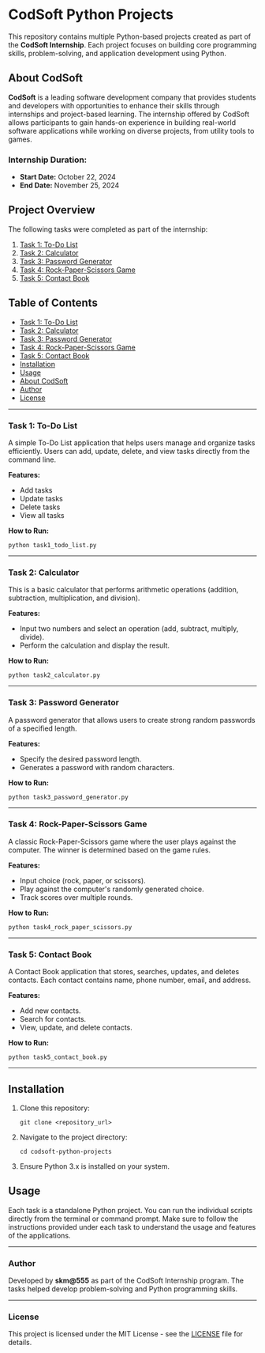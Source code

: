 <h1>CodSoft Python Projects</h1>

<p>This repository contains multiple Python-based projects created as part of the <strong>CodSoft Internship</strong>. Each project focuses on building core programming skills, problem-solving, and application development using Python.</p>

<h2>About CodSoft</h2>

<p><strong>CodSoft</strong> is a leading software development company that provides students and developers with opportunities to enhance their skills through internships and project-based learning. The internship offered by CodSoft allows participants to gain hands-on experience in building real-world software applications while working on diverse projects, from utility tools to games.</p>

<h3>Internship Duration:</h3>
<ul>
    <li><strong>Start Date:</strong> October 22, 2024</li>
    <li><strong>End Date:</strong>  November 25, 2024</li>
</ul>

<h2>Project Overview</h2>
<p>The following tasks were completed as part of the internship:</p>
<ol>
    <li><a href="#task-1-to-do-list">Task 1: To-Do List</a></li>
    <li><a href="#task-2-calculator">Task 2: Calculator</a></li>
    <li><a href="#task-3-password-generator">Task 3: Password Generator</a></li>
    <li><a href="#task-4-rock-paper-scissors-game">Task 4: Rock-Paper-Scissors Game</a></li>
    <li><a href="#task-5-contact-book">Task 5: Contact Book</a></li>
</ol>

<h2>Table of Contents</h2>
<ul>
    <li><a href="#task-1-to-do-list">Task 1: To-Do List</a></li>
    <li><a href="#task-2-calculator">Task 2: Calculator</a></li>
    <li><a href="#task-3-password-generator">Task 3: Password Generator</a></li>
    <li><a href="#task-4-rock-paper-scissors-game">Task 4: Rock-Paper-Scissors Game</a></li>
    <li><a href="#task-5-contact-book">Task 5: Contact Book</a></li>
    <li><a href="#installation">Installation</a></li>
    <li><a href="#usage">Usage</a></li>
    <li><a href="#about-codsoft">About CodSoft</a></li>
    <li><a href="#author">Author</a></li>
    <li><a href="#license">License</a></li>
</ul>

<hr>

<h3 id="task-1-to-do-list">Task 1: To-Do List</h3>

<p>A simple To-Do List application that helps users manage and organize tasks efficiently. Users can add, update, delete, and view tasks directly from the command line.</p>

<strong>Features:</strong>
<ul>
    <li>Add tasks</li>
    <li>Update tasks</li>
    <li>Delete tasks</li>
    <li>View all tasks</li>
</ul>

<strong>How to Run:</strong>
<pre><code>python task1_todo_list.py</code></pre>

<hr>

<h3 id="task-2-calculator">Task 2: Calculator</h3>

<p>This is a basic calculator that performs arithmetic operations (addition, subtraction, multiplication, and division).</p>

<strong>Features:</strong>
<ul>
    <li>Input two numbers and select an operation (add, subtract, multiply, divide).</li>
    <li>Perform the calculation and display the result.</li>
</ul>

<strong>How to Run:</strong>
<pre><code>python task2_calculator.py</code></pre>

<hr>

<h3 id="task-3-password-generator">Task 3: Password Generator</h3>

<p>A password generator that allows users to create strong random passwords of a specified length.</p>

<strong>Features:</strong>
<ul>
    <li>Specify the desired password length.</li>
    <li>Generates a password with random characters.</li>
</ul>

<strong>How to Run:</strong>
<pre><code>python task3_password_generator.py</code></pre>

<hr>

<h3 id="task-4-rock-paper-scissors-game">Task 4: Rock-Paper-Scissors Game</h3>

<p>A classic Rock-Paper-Scissors game where the user plays against the computer. The winner is determined based on the game rules.</p>

<strong>Features:</strong>
<ul>
    <li>Input choice (rock, paper, or scissors).</li>
    <li>Play against the computer's randomly generated choice.</li>
    <li>Track scores over multiple rounds.</li>
</ul>

<strong>How to Run:</strong>
<pre><code>python task4_rock_paper_scissors.py</code></pre>

<hr>

<h3 id="task-5-contact-book">Task 5: Contact Book</h3>

<p>A Contact Book application that stores, searches, updates, and deletes contacts. Each contact contains name, phone number, email, and address.</p>

<strong>Features:</strong>
<ul>
    <li>Add new contacts.</li>
    <li>Search for contacts.</li>
    <li>View, update, and delete contacts.</li>
</ul>

<strong>How to Run:</strong>
<pre><code>python task5_contact_book.py</code></pre>

<hr>

<h2 id="installation">Installation</h2>

<ol>
    <li>Clone this repository:
        <pre><code>git clone &lt;repository_url&gt;</code></pre>
    </li>
    <li>Navigate to the project directory:
        <pre><code>cd codsoft-python-projects</code></pre>
    </li>
    <li>Ensure Python 3.x is installed on your system.</li>
</ol>

<h2 id="usage">Usage</h2>

<p>Each task is a standalone Python project. You can run the individual scripts directly from the terminal or command prompt. Make sure to follow the instructions provided under each task to understand the usage and features of the applications.</p>

<hr>

<h3 id="author">Author</h3>

<p>Developed by <strong>skm@555</strong> as part of the CodSoft Internship program. The tasks helped develop problem-solving and Python programming skills.</p>

<hr>

<h3 id="license">License</h3>

<p>This project is licensed under the MIT License - see the <a href="LICENSE">LICENSE</a> file for details.</p>

</body>
</html>




